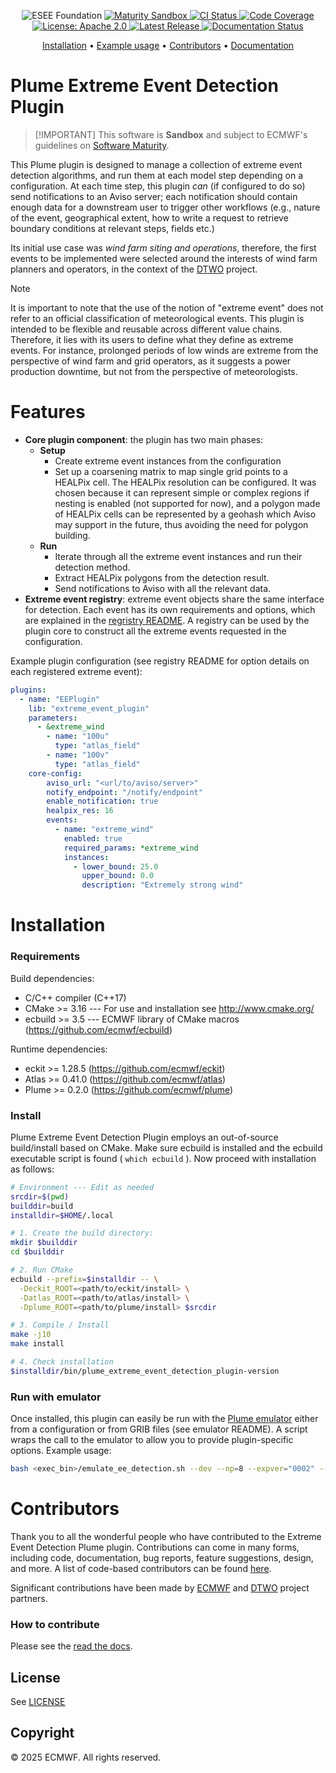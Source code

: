 <p align="center">
  <img src="https://img.shields.io/badge/ESEE-Foundation-orange" alt="ESEE Foundation">
  <a href="https://github.com/ecmwf/codex/blob/refs/heads/main/Project%20Maturity/readme.md">
    <img src="https://img.shields.io/badge/Maturity-Sandbox-yellow" alt="Maturity Sandbox">
  </a>

<a href="https://github.com/ecmwf/plume-plugin-extreme-events/actions/workflows/ci.yml">
    <img src="https://github.com/ecmwf/plume-plugin-extreme-events/actions/workflows/ci.yml/badge.svg" alt="CI Status">
  </a>

<a href="https://codecov.io/gh/ecmwf/plume-plugin-extreme-events">
    <img src="https://codecov.io/gh/ecmwf/plume-plugin-extreme-events/branch/develop/graph/badge.svg" alt="Code Coverage">
  </a>

  <a href="https://opensource.org/licenses/apache-2-0">
    <img src="https://img.shields.io/badge/License-Apache%202.0-blue.svg" alt="License: Apache 2.0">
  </a>

  <a href="https://github.com/ecmwf/plume-plugin-extreme-events/releases">
    <img src="https://img.shields.io/github/v/release/ecmwf/plume-plugin-extreme-events?color=blue&label=Release&style=flat-square" alt="Latest Release">
  </a>
  <a href="https://plume_extreme_event_detection_plugin.readthedocs.io/en/latest/?badge=latest">
    <img src="https://readthedocs.org/projects/plume_extreme_event_detection_plugin/badge/?version=latest" alt="Documentation Status">
  </a>
</p>

<p align="center">
  <a href="#installation">Installation</a> •
  <a href="#run-with-emulator">Example usage</a> •
  <a href="#contributors">Contributors</a> •
  <a href="https://plume_extreme_event_detection_plugin.readthedocs.io/en/latest/">Documentation</a>
</p>

# Plume Extreme Event Detection Plugin

> \[!IMPORTANT\]
> This software is **Sandbox** and subject to ECMWF's guidelines on [Software Maturity](https://github.com/ecmwf/codex/raw/refs/heads/main/Project%20Maturity).

This Plume plugin is designed to manage a collection of extreme event detection algorithms, and run them at each model step depending on a configuration.
At each time step, this plugin *can* (if configured to do so) send notifications to an Aviso server; each notification should contain enough data for a downstream user to trigger other workflows (e.g., nature of the event, geographical extent, how to write a request to retrieve boundary conditions at relevant steps, fields etc.)

Its initial use case was *wind farm siting and operations*, therefore, the first events to be implemented were selected around the interests of wind farm planners and operators, in the context of the [DTWO](https://dtwo-project.eu/) project.

> [!NOTE]
> It is important to note that the use of the notion of "extreme event" does not refer to an official classification of meteorological events.
> This plugin is intended to be flexible and reusable across different value chains. Therefore, it lies with its users to define what they define as extreme events.
> For instance, prolonged periods of low winds are extreme from the perspective of wind farm and grid operators, as it suggests a power production downtime, but not from the perspective of meteorologists. 


# Features

- **Core plugin component**: the plugin has two main phases:
  - **Setup**
    - Create extreme event instances from the configuration
    - Set up a coarsening matrix to map single grid points to a HEALPix cell. The HEALPix resolution can be configured. It was chosen because it can represent simple or complex regions if nesting is enabled (not supported for now), and a polygon made of HEALPix cells can be represented by a geohash which Aviso may support in the future, thus avoiding the need for polygon building.
  - **Run**
    - Iterate through all the extreme event instances and run their detection method.
    - Extract HEALPix polygons from the detection result.
    - Send notifications to Aviso with all the relevant data.
- **Extreme event registry**: extreme event objects share the same interface for detection. Each event has its own requirements and options, which are explained in the [regristry README](src/ee_registry/README.md).
A registry can be used by the plugin core to construct all the extreme events requested in the configuration.

Example plugin configuration (see registry README for option details on each registered extreme event):

```yaml
plugins:
  - name: "EEPlugin"
    lib: "extreme_event_plugin"
    parameters:
      - &extreme_wind
        - name: "100u"
          type: "atlas_field"
        - name: "100v"
          type: "atlas_field"
    core-config:
        aviso_url: "<url/to/aviso/server>"
        notify_endpoint: "/notify/endpoint"
        enable_notification: true
        healpix_res: 16
        events:
          - name: "extreme_wind"
            enabled: true
            required_params: *extreme_wind
            instances:
              - lower_bound: 25.0
                upper_bound: 0.0
                description: "Extremely strong wind"
```

# Installation

### Requirements

Build dependencies:

- C/C++ compiler (C++17)
- CMake >= 3.16 --- For use and installation see http://www.cmake.org/
- ecbuild >= 3.5 --- ECMWF library of CMake macros (https://github.com/ecmwf/ecbuild)

Runtime dependencies:
  - eckit >= 1.28.5 (https://github.com/ecmwf/eckit)
  - Atlas >= 0.41.0 (https://github.com/ecmwf/atlas)
  - Plume >= 0.2.0  (https://github.com/ecmwf/plume)

### Install

Plume Extreme Event Detection Plugin employs an out-of-source build/install based on CMake.
Make sure ecbuild is installed and the ecbuild executable script is found ( `which ecbuild` ).
Now proceed with installation as follows:

```bash
# Environment --- Edit as needed
srcdir=$(pwd)
builddir=build
installdir=$HOME/.local

# 1. Create the build directory:
mkdir $builddir
cd $builddir

# 2. Run CMake
ecbuild --prefix=$installdir -- \
  -Deckit_ROOT=<path/to/eckit/install> \
  -Datlas_ROOT=<path/to/atlas/install> \
  -Dplume_ROOT=<path/to/plume/install> $srcdir

# 3. Compile / Install
make -j10
make install

# 4. Check installation
$installdir/bin/plume_extreme_event_detection_plugin-version
```

### Run with emulator

Once installed, this plugin can easily be run with the [Plume emulator](https://github.com/ecmwf/plume/blob/develop/src/nwp_emulator/README.md) either from a configuration or from GRIB files (see emulator README). A script wraps the call to the emulator to allow you to provide plugin-specific options. Example usage:

```bash
bash <exec_bin>/emulate_ee_detection.sh --dev --np=8 --expver="0002" --config-src=<path/to/emulator_config.yml> --plume-cfg=<path/to/plume_config.yml>
```

# Contributors

Thank you to all the wonderful people who have contributed to the Extreme Event Detection Plume plugin.
Contributions can come in many forms, including code, documentation, bug reports, feature suggestions, design, and more. A list of code-based contributors can be found [here](https://github.com/ecmwf/plume-plugin-extreme-events/graphs/contributors).

Significant contributions have been made by [ECMWF](https://www.ecmwf.int/) and [DTWO](https://dtwo-project.eu/) project partners.

### How to contribute

Please see the [read the docs](https://plume_extreme_event_detection_plugin.readthedocs.io/en/latest/dev/contributing.html).

## License

See [LICENSE](LICENSE)

## Copyright

© 2025 ECMWF. All rights reserved.
